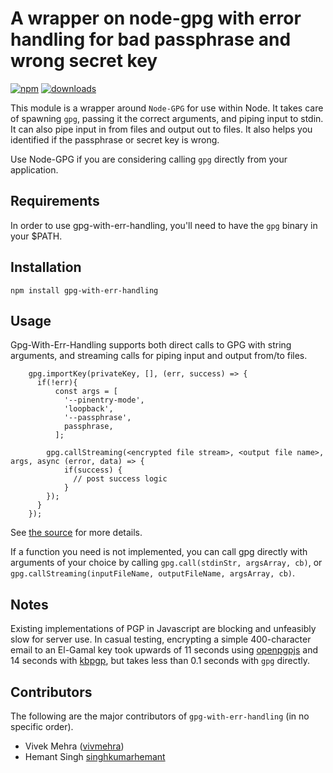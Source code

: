 # A wrapper on node-gpg with error handling for bad passphrase and wrong secret key
[![npm][npm-image]][npm-url]
[![downloads][downloads-image]][downloads-url]


[npm-image]: https://img.shields.io/npm/v/gpg.svg?style=flat
[npm-url]: https://www.npmjs.com/package/gpg-with-err-handling

[downloads-image]: https://img.shields.io/npm/dm/gpg.svg?style=flat
[downloads-url]: https://www.npmjs.com/package/gpg-with-err-handling

This module is a wrapper around `Node-GPG` for use within Node. It takes care of spawning `gpg`, passing it
the correct arguments, and piping input to stdin. It can also pipe input in from files and output out to files.
It also helps you identified if the passphrase or secret key is wrong.

Use Node-GPG if you are considering calling `gpg` directly from your application.

## Requirements

In order to use gpg-with-err-handling, you'll need to have the `gpg` binary in your $PATH.

## Installation

    npm install gpg-with-err-handling

## Usage

Gpg-With-Err-Handling supports both direct calls to GPG with string arguments, and streaming calls for piping input and output
from/to files.
```
    gpg.importKey(privateKey, [], (err, success) => {
      if(!err){
          const args = [
            '--pinentry-mode',
            'loopback',
            '--passphrase',
            passphrase,
          ];

        gpg.callStreaming(<encrypted file stream>, <output file name>, args, async (error, data) => {
            if(success) {
              // post success logic
            }
        });
      }
    });
```

See [the source](lib/gpg.js) for more details.

If a function you need is not implemented, you can call gpg directly with arguments of your choice by
calling `gpg.call(stdinStr, argsArray, cb)`, or `gpg.callStreaming(inputFileName, outputFileName, argsArray, cb)`.

## Notes

Existing implementations of PGP in Javascript are blocking and unfeasibly slow for server use.
In casual testing, encrypting a simple 400-character email to an El-Gamal key took upwards of 11 seconds using
[openpgpjs](https://github.com/openpgpjs/openpgpjs) and 14 seconds with [kbpgp](https://github.com/keybase/kbpgp),
but takes less than 0.1 seconds with `gpg` directly.

 
## Contributors

The following are the major contributors of `gpg-with-err-handling` (in no specific order).

  * Vivek Mehra ([vivmehra](http://github.com/vivmehra))
  * Hemant Singh [singhkumarhemant](https://github.com/singhkumarhemant)